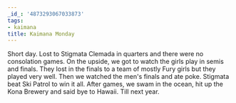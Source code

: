 ```yaml
---
_id_: '4873293067033873'
tags:
- kaimana
title: Kaimana Monday
---
```


Short day. Lost to Stigmata Clemada in quarters and there were no consolation games. On the upside, we got to watch the girls play in semis and finals. They lost in the finals to a team of mostly Fury girls but they played very well. Then we watched the men's finals and ate poke. Stigmata beat Ski Patrol to win it all. After games, we swam in the ocean, hit up the Kona Brewery and said bye to Hawaii. Till next year.
